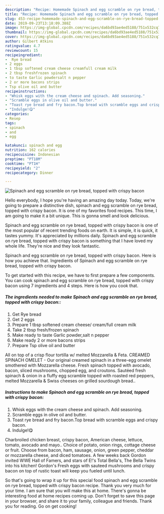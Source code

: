 ```yaml
---
description: "Recipe: Homemade Spinach and egg scramble on rye bread, topped with crispy bacon"
title: "Recipe: Homemade Spinach and egg scramble on rye bread, topped with crispy bacon"
slug: 453-recipe-homemade-spinach-and-egg-scramble-on-rye-bread-topped-with-crispy-bacon
date: 2019-09-23T13:18:09.388Z
image: https://img-global.cpcdn.com/recipes/da6bd93ae4ed5188/751x532cq70/spinach-and-egg-scramble-on-rye-bread-topped-with-crispy-bacon-recipe-main-photo.jpg
thumbnail: https://img-global.cpcdn.com/recipes/da6bd93ae4ed5188/751x532cq70/spinach-and-egg-scramble-on-rye-bread-topped-with-crispy-bacon-recipe-main-photo.jpg
cover: https://img-global.cpcdn.com/recipes/da6bd93ae4ed5188/751x532cq70/spinach-and-egg-scramble-on-rye-bread-topped-with-crispy-bacon-recipe-main-photo.jpg
author: Gilbert Atkins
ratingvalue: 4.7
reviewcount: 15
recipeingredient:
-  Rye bread
- 2 eggs
- 1 tbsp softened cream cheese creamfull cream milk
- 2 tbsp freshfrozen spinach
- to taste Garlic powdersalt n pepper
- 2 or more bacons strips
- Tsp olive oil and butter
recipeinstructions:
- "Whisk eggs with the cream cheese and spinach. Add seasoning."
- "Scramble eggs in olive oil and butter."
- "Toast rye bread and fry bacon.Top bread with scramble eggs and crispy bacon."
- "Indulge!😋"
categories:
- Resep
tags:
- spinach
- and
- egg

katakunci: spinach and egg
nutrition: 162 calories
recipecuisine: Indonesian
preptime: "PT18M"
cooktime: "PT1H"
recipeyield: "2"
recipecategory: Dinner

---
```



![Spinach and egg scramble on rye bread, topped with crispy bacon](https://img-global.cpcdn.com/recipes/da6bd93ae4ed5188/751x532cq70/spinach-and-egg-scramble-on-rye-bread-topped-with-crispy-bacon-recipe-main-photo.jpg)

Hello everybody, I hope you're having an amazing day today. Today, we're going to prepare a distinctive dish, spinach and egg scramble on rye bread, topped with crispy bacon. It is one of my favorites food recipes. This time, I am going to make it a bit unique. This is gonna smell and look delicious.

Spinach and egg scramble on rye bread, topped with crispy bacon is one of the most popular of recent trending foods on earth. It is simple, it is quick, it tastes yummy. It's appreciated by millions daily. Spinach and egg scramble on rye bread, topped with crispy bacon is something that I have loved my whole life. They're nice and they look fantastic.

Spinach and egg scramble on rye bread, topped with crispy bacon. Here is how you achieve that. Ingredients of Spinach and egg scramble on rye bread, topped with crispy bacon.


To get started with this recipe, we have to first prepare a few components. You can cook spinach and egg scramble on rye bread, topped with crispy bacon using 7 ingredients and 4 steps. Here is how you cook that.

##### The ingredients needed to make Spinach and egg scramble on rye bread, topped with crispy bacon::

1. Get  Rye bread
1. Get 2 eggs
1. Prepare 1 tbsp softened cream cheese/ cream/full cream milk
1. Take 2 tbsp fresh/frozen spinach
1. Make ready to taste Garlic powder,salt n pepper
1. Make ready 2 or more bacons strips
1. Prepare Tsp olive oil and butter


All on top of a crisp flour tortilla w/ melted Mozzarella &amp; Feta. CREAMED SPINACH OMELET - Our original creamed spinach in a three-egg omelet smothered with Mozzarella cheese. Fresh spinach topped with avocado, bacon, sliced mushrooms, chopped egg, and croutons. Sautéed fresh spinach &amp; onion in a fluffy egg scramble topped with roasted red peppers, melted Mozzarella &amp; Swiss cheeses on grilled sourdough bread.. 

##### Instructions to make Spinach and egg scramble on rye bread, topped with crispy bacon:

1. Whisk eggs with the cream cheese and spinach. Add seasoning.
1. Scramble eggs in olive oil and butter.
1. Toast rye bread and fry bacon.Top bread with scramble eggs and crispy bacon.
1. Indulge!😋


Charbroiled chicken breast, crispy bacon, American cheese, lettuce, tomato, avocado and mayo.. Choice of potato, onion rings, cottage cheese or fruit. Choose from bacon, ham, sausage, onion, green pepper, cheddar or mozzarella cheese, and diced tomatoes. A few weeks back Gordon invited WWE Hall of Famers, and stars of E!&#39;s Total Bella&#39;s, The Bella Twins into his kitchen! Gordon&#39;s Fresh eggs with sauteed mushrooms and crispy bacon on top of rustic toast will keep you fueled until lunch. 

So that's going to wrap it up for this special food spinach and egg scramble on rye bread, topped with crispy bacon recipe. Thank you very much for your time. I am sure that you will make this at home. There's gonna be interesting food at home recipes coming up. Don't forget to save this page in your browser, and share it to your family, colleague and friends. Thank you for reading. Go on get cooking!
